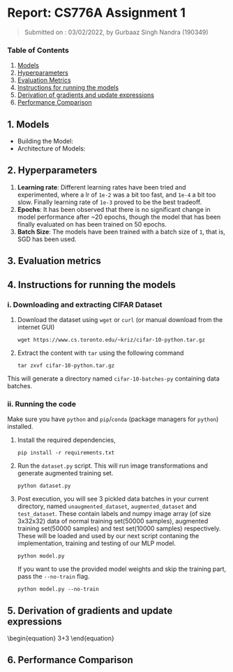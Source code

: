 # Report: CS776A Assignment 1 
> Submitted on : 03/02/2022, by Gurbaaz Singh Nandra (190349)

### Table of Contents

1. [Models](#1-models)
2. [Hyperparameters](#2-hyperparameters)
3. [Evaluation Metrics](#3-evaluation-metrics)
4. [Instructions for running the models](#4-instructions-for-running-the-models)
5. [Derivation of gradients and update expressions](#5-derivation-of-gradients-and-update-expressions)
6. [Performance Comparison](#6-performance-comparison)

## 1. Models

- Building the Model:
- Architecture of Models:

## 2. Hyperparameters

1. **Learning rate**: Different learning rates have been tried and experimented, where a lr of `1e-2` was a bit too fast, and `1e-4` a bit too slow. Finally learning rate of `1e-3` proved to be the best tradeoff.
2. **Epochs**: It has been observed that there is no significant change in model performance after ~20 epochs, though the model that has been finally evaluated on has been trained on 50 epochs.
3. **Batch Size**: The models have been trained with a batch size of `1`, that is, SGD has been used.

## 3. Evaluation metrics

## 4. Instructions for running the models

### i. Downloading and extracting CIFAR Dataset

1. Download the dataset using `wget` or `curl` (or manual download from the internet GUI)
    ```
    wget https://www.cs.toronto.edu/~kriz/cifar-10-python.tar.gz
    ```

2. Extract the content with `tar` using the following command
    ```
    tar zxvf cifar-10-python.tar.gz 
    ```

This will generate a directory named `cifar-10-batches-py` containing data batches.


### ii. Running the code

Make sure you have `python` and `pip`/`conda` (package managers for `python`) installed.

1. Install the required dependencies,

    ```
    pip install -r requirements.txt
    ```

2. Run the `dataset.py` script. This will run image transformations and generate augmented training set.

    ```
    python dataset.py
    ```

3. Post execution, you will see 3 pickled data batches in your current directory, named `unaugmented_dataset`, `augmented_dataset` and `test_dataset`. These contain labels and numpy image array (of size 3x32x32) data of normal training set(50000 samples), augmented training set(50000 samples) and test set(10000 samples) respectively. These will be loaded and used by our next script contaning the implementation, training and testing of our MLP model.
    ```
    python model.py
    ```
    If you want to use the provided model weights and skip the training part, pass the `--no-train` flag.
    ```
    python model.py --no-train
    ```

## 5. Derivation of gradients and update expressions

\begin{equation}
    3+3
\end{equation}

## 6. Performance Comparison
    